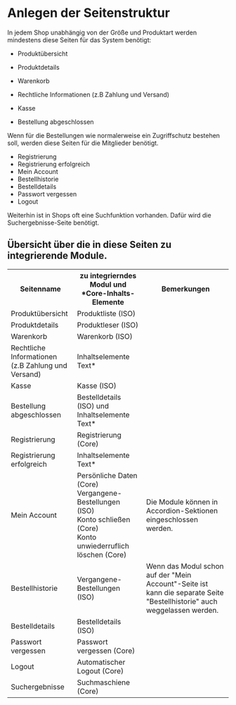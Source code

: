 # Anlegen der Seitenstruktur

In jedem Shop unabhängig von der Größe und Produktart werden mindestens diese Seiten für das System benötigt:

* Produktübersicht
* Produktdetails

* Warenkorb
* Rechtliche Informationen (z.B Zahlung und Versand)
* Kasse 
* Bestellung abgeschlossen

Wenn für die Bestellungen wie normalerweise ein Zugriffschutz bestehen soll, werden diese Seiten für die Mitglieder benötigt.

* Registrierung
* Registrierung erfolgreich
* Mein Account
* Bestellhistorie
* Bestelldetails
* Passwort vergessen
* Logout

Weiterhin ist in Shops oft eine Suchfunktion vorhanden. Dafür wird die Suchergebnisse-Seite benötigt.


## Übersicht über die in diese Seiten zu integrierende Module.

<table>
<tr>
	<th>Seitenname</th>
	<th>zu integrierndes Modul und *Core-Inhalts-Elemente</th>
	<th>Bemerkungen</th>
</tr>
<tr>
	<td>Produktübersicht</td>
	<td>Produktliste (ISO)</td>
	<td></td>
</tr>
<tr>
	<td>Produktdetails</td>
	<td>Produktleser (ISO)</td>
	<td></td>
</tr>
<tr>
	<td>Warenkorb</td>
	<td>Warenkorb (ISO)</td>
	<td></td>
</tr>
<tr>
	<td>Rechtliche Informationen<br>(z.B Zahlung und Versand)</td>
	<td>Inhaltselemente Text*</td>
	<td></td>
</tr>
<tr>
	<td>Kasse</td>
	<td>Kasse (ISO)</td>
	<td></td>
</tr>
<tr>
	<td>Bestellung abgeschlossen</td>
	<td>Bestelldetails (ISO) und Inhaltselemente Text* </td>
	<td></td>
</tr>
<tr>
	<td>Registrierung</td>
	<td>Registrierung (Core)</td>
	<td></td>
</tr>
<tr>
	<td>Registrierung erfolgreich</td>
	<td>Inhaltselemente Text*</td>
	<td></td>
</tr>
<tr>
	<td>Mein Account</td>
	<td>Persönliche Daten (Core)<br>Vergangene-Bestellungen (ISO)<br>Konto schließen (Core)<br>Konto unwiederruflich löschen (Core)</td>
	<td>Die Module können in Accordion-Sektionen eingeschlossen werden.</td>
</tr>
<tr>
	<td>Bestellhistorie</td>
	<td>Vergangene-Bestellungen (ISO)</td>
	<td>Wenn das Modul schon auf der "Mein Account"-Seite ist kann die separate Seite "Bestellhistorie" auch weggelassen werden.</td>
</tr>
<tr>
	<td>Bestelldetails</td>
	<td>Bestelldetails (ISO)</td>
	<td></td>
</tr>
<tr>
	<td>Passwort vergessen</td>
	<td>Passwort vergessen (Core)</td>
	<td></td>
</tr>
<tr>
	<td>Logout</td>
	<td>Automatischer Logout (Core)</td>
	<td></td>
</tr>
<tr>
	<td>Suchergebnisse</td>
	<td>Suchmaschiene (Core)
</td>
	<td></td>
</tr>
</table>